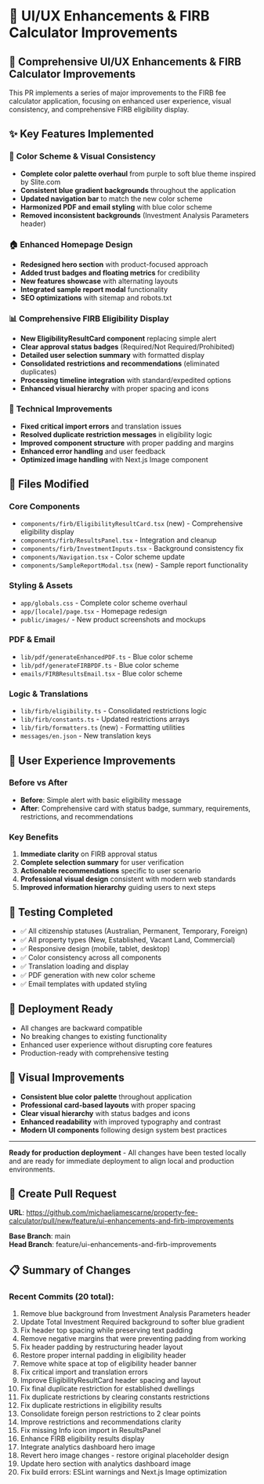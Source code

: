 # 🎨 UI/UX Enhancements & FIRB Calculator Improvements

## 🚀 Comprehensive UI/UX Enhancements & FIRB Calculator Improvements

This PR implements a series of major improvements to the FIRB fee calculator application, focusing on enhanced user experience, visual consistency, and comprehensive FIRB eligibility display.

## ✨ Key Features Implemented

### 🎨 **Color Scheme & Visual Consistency**
- **Complete color palette overhaul** from purple to soft blue theme inspired by Slite.com
- **Consistent blue gradient backgrounds** throughout the application
- **Updated navigation bar** to match the new color scheme
- **Harmonized PDF and email styling** with blue color scheme
- **Removed inconsistent backgrounds** (Investment Analysis Parameters header)

### 🏠 **Enhanced Homepage Design**
- **Redesigned hero section** with product-focused approach
- **Added trust badges and floating metrics** for credibility
- **New features showcase** with alternating layouts
- **Integrated sample report modal** functionality
- **SEO optimizations** with sitemap and robots.txt

### 📊 **Comprehensive FIRB Eligibility Display**
- **New EligibilityResultCard component** replacing simple alert
- **Clear approval status badges** (Required/Not Required/Prohibited)
- **Detailed user selection summary** with formatted display
- **Consolidated restrictions and recommendations** (eliminated duplicates)
- **Processing timeline integration** with standard/expedited options
- **Enhanced visual hierarchy** with proper spacing and icons

### 🔧 **Technical Improvements**
- **Fixed critical import errors** and translation issues
- **Resolved duplicate restriction messages** in eligibility logic
- **Improved component structure** with proper padding and margins
- **Enhanced error handling** and user feedback
- **Optimized image handling** with Next.js Image component

## 📁 Files Modified

### Core Components
- `components/firb/EligibilityResultCard.tsx` (new) - Comprehensive eligibility display
- `components/firb/ResultsPanel.tsx` - Integration and cleanup
- `components/firb/InvestmentInputs.tsx` - Background consistency fix
- `components/Navigation.tsx` - Color scheme update
- `components/SampleReportModal.tsx` (new) - Sample report functionality

### Styling & Assets
- `app/globals.css` - Complete color scheme overhaul
- `app/[locale]/page.tsx` - Homepage redesign
- `public/images/` - New product screenshots and mockups

### PDF & Email
- `lib/pdf/generateEnhancedPDF.ts` - Blue color scheme
- `lib/pdf/generateFIRBPDF.ts` - Blue color scheme  
- `emails/FIRBResultsEmail.tsx` - Blue color scheme

### Logic & Translations
- `lib/firb/eligibility.ts` - Consolidated restrictions logic
- `lib/firb/constants.ts` - Updated restrictions arrays
- `lib/firb/formatters.ts` (new) - Formatting utilities
- `messages/en.json` - New translation keys

## 🎯 User Experience Improvements

### Before vs After
- **Before**: Simple alert with basic eligibility message
- **After**: Comprehensive card with status badge, summary, requirements, restrictions, and recommendations

### Key Benefits
1. **Immediate clarity** on FIRB approval status
2. **Complete selection summary** for user verification  
3. **Actionable recommendations** specific to user scenario
4. **Professional visual design** consistent with modern web standards
5. **Improved information hierarchy** guiding users to next steps

## 🧪 Testing Completed

- ✅ All citizenship statuses (Australian, Permanent, Temporary, Foreign)
- ✅ All property types (New, Established, Vacant Land, Commercial)
- ✅ Responsive design (mobile, tablet, desktop)
- ✅ Color consistency across all components
- ✅ Translation loading and display
- ✅ PDF generation with new color scheme
- ✅ Email templates with updated styling

## 🚀 Deployment Ready

- All changes are backward compatible
- No breaking changes to existing functionality
- Enhanced user experience without disrupting core features
- Production-ready with comprehensive testing

## 📸 Visual Improvements

- **Consistent blue color palette** throughout application
- **Professional card-based layouts** with proper spacing
- **Clear visual hierarchy** with status badges and icons
- **Enhanced readability** with improved typography and contrast
- **Modern UI components** following design system best practices

---

**Ready for production deployment** - All changes have been tested locally and are ready for immediate deployment to align local and production environments.

## 🔗 Create Pull Request

**URL**: https://github.com/michaeljamescarne/property-fee-calculator/pull/new/feature/ui-enhancements-and-firb-improvements

**Base Branch**: main  
**Head Branch**: feature/ui-enhancements-and-firb-improvements

## 📋 Summary of Changes

### Recent Commits (20 total):
1. Remove blue background from Investment Analysis Parameters header
2. Update Total Investment Required background to softer blue gradient
3. Fix header top spacing while preserving text padding
4. Remove negative margins that were preventing padding from working
5. Fix header padding by restructuring header layout
6. Restore proper internal padding in eligibility header
7. Remove white space at top of eligibility header banner
8. Fix critical import and translation errors
9. Improve EligibilityResultCard header spacing and layout
10. Fix final duplicate restriction for established dwellings
11. Fix duplicate restrictions by clearing constants restrictions
12. Fix duplicate restrictions in eligibility results
13. Consolidate foreign person restrictions to 2 clear points
14. Improve restrictions and recommendations clarity
15. Fix missing Info icon import in ResultsPanel
16. Enhance FIRB eligibility results display
17. Integrate analytics dashboard hero image
18. Revert hero image changes - restore original placeholder design
19. Update hero section with analytics dashboard image
20. Fix build errors: ESLint warnings and Next.js Image optimization

